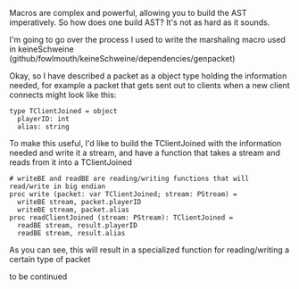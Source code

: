 Macros are complex and powerful, allowing you to build the AST imperatively. So how does one build AST? It's not as hard as it sounds.

I'm going to go over the process I used to write the marshaling macro used in keineSchweine (github/fowlmouth/keineSchweine/dependencies/genpacket) 

Okay, so I have described a packet as a object type holding the information needed, for example a packet that gets sent out to clients when a new client connects might look like this:
```nimrod
type TClientJoined = object
  playerID: int
  alias: string
```

To make this useful, I'd like to build the TClientJoined with the information needed and write it a stream, and have a function that takes a stream and reads from it into a TClientJoined
```nimrod
# writeBE and readBE are reading/writing functions that will read/write in big endian 
proc write (packet: var TClientJoined; stream: PStream) =
  writeBE stream, packet.playerID
  writeBE stream, packet.alias
proc readClientJoined (stream: PStream): TClientJoined = 
  readBE stream, result.playerID
  readBE stream, result.alias
```
As you can see, this will result in a specialized function for reading/writing a certain type of packet 

to be continued

